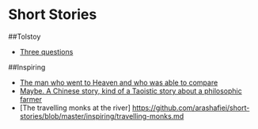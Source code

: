 # Short Stories

##Tolstoy

* [Three questions](https://github.com/arashafiei/short-stories/blob/master/tolstoy/three-questions.md)

##Inspiring

* [The man who went to Heaven and who was able to compare](https://github.com/arashafiei/short-stories/blob/master/inspiring/the-man-who-went-to-heaven.md)
* [Maybe. A Chinese story, kind of a Taoistic story about a philosophic farmer](https://github.com/arashafiei/short-stories/blob/master/inspiring/maybe.md)
* [The travelling monks at the river] https://github.com/arashafiei/short-stories/blob/master/inspiring/travelling-monks.md
